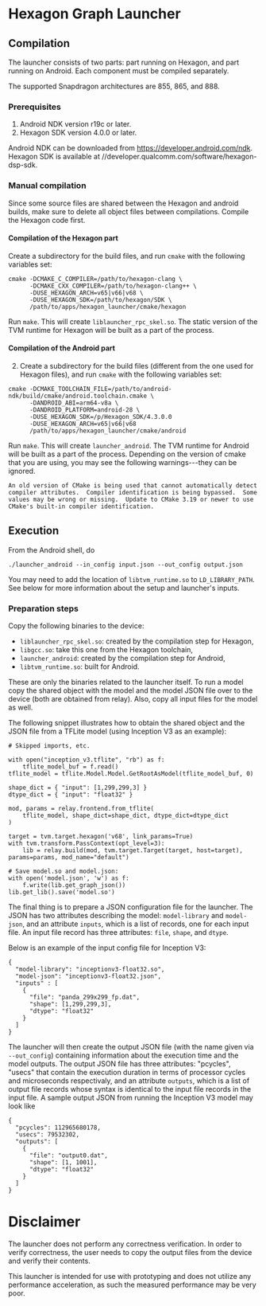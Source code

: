 <!--- Licensed to the Apache Software Foundation (ASF) under one -->
<!--- or more contributor license agreements.  See the NOTICE file -->
<!--- distributed with this work for additional information -->
<!--- regarding copyright ownership.  The ASF licenses this file -->
<!--- to you under the Apache License, Version 2.0 (the -->
<!--- "License"); you may not use this file except in compliance -->
<!--- with the License.  You may obtain a copy of the License at -->

<!---   http://www.apache.org/licenses/LICENSE-2.0 -->

<!--- Unless required by applicable law or agreed to in writing, -->
<!--- software distributed under the License is distributed on an -->
<!--- "AS IS" BASIS, WITHOUT WARRANTIES OR CONDITIONS OF ANY -->
<!--- KIND, either express or implied.  See the License for the -->
<!--- specific language governing permissions and limitations -->
<!--- under the License. -->
# Hexagon Graph Launcher

## Compilation

The launcher consists of two parts: part running on Hexagon, and part running
on Android. Each component must be compiled separately.

The supported Snapdragon architectures are 855, 865, and 888.

### Prerequisites

1. Android NDK version r19c or later.
2. Hexagon SDK version 4.0.0 or later.

Android NDK can be downloaded from https://developer.android.com/ndk.
Hexagon SDK is available at //developer.qualcomm.com/software/hexagon-dsp-sdk.

### Manual compilation

Since some source files are shared between the Hexagon and android builds,
make sure to delete all object files between compilations. Compile the Hexagon
code first.

#### Compilation of the Hexagon part

Create a subdirectory for the build files, and run `cmake` with the
following variables set:

```
cmake -DCMAKE_C_COMPILER=/path/to/hexagon-clang \
      -DCMAKE_CXX_COMPILER=/path/to/hexagon-clang++ \
      -DUSE_HEXAGON_ARCH=v65|v66|v68 \
      -DUSE_HEXAGON_SDK=/path/to/hexagon/SDK \
      /path/to/apps/hexagon_launcher/cmake/hexagon
```

Run `make`. This will create `liblauncher_rpc_skel.so`. The static version of
the TVM runtime for Hexagon will be built as a part of the process.

#### Compilation of the Android part

2. Create a subdirectory for the build files (different from the one used for
   Hexagon files), and run `cmake` with the following variables set:

```
cmake -DCMAKE_TOOLCHAIN_FILE=/path/to/android-ndk/build/cmake/android.toolchain.cmake \
      -DANDROID_ABI=arm64-v8a \
      -DANDROID_PLATFORM=android-28 \
      -DUSE_HEXAGON_SDK=/p/Hexagon_SDK/4.3.0.0
      -DUSE_HEXAGON_ARCH=v65|v66|v68
      /path/to/apps/hexagon_launcher/cmake/android
```

Run `make`. This will create `launcher_android`. The TVM runtime for Android will
be built as a part of the process. Depending on the version of cmake that you are
using, you may see the following warnings---they can be ignored.

```
An old version of CMake is being used that cannot automatically detect
compiler attributes.  Compiler identification is being bypassed.  Some
values may be wrong or missing.  Update to CMake 3.19 or newer to use
CMake's built-in compiler identification.
```

## Execution

From the Android shell, do
```
./launcher_android --in_config input.json --out_config output.json
```

You may need to add the location of `libtvm_runtime.so` to `LD_LIBRARY_PATH`.
See below for more information about the setup and launcher's inputs.

### Preparation steps

Copy the following binaries to the device:
- `liblauncher_rpc_skel.so`: created by the compilation step for Hexagon,
- `libgcc.so`: take this one from the Hexagon toolchain,
- `launcher_android`: created by the compilation step for Android,
- `libtvm_runtime.so`: built for Android.

These are only the binaries related to the launcher itself. To run a model
copy the shared object with the model and the model JSON file over to the
device (both are obtained from relay).  Also, copy all input files for the
model as well.

The following snippet illustrates how to obtain the shared object and the
JSON file from a TFLite model (using Inception V3 as an example):

```
# Skipped imports, etc.

with open("inception_v3.tflite", "rb") as f:
    tflite_model_buf = f.read()
tflite_model = tflite.Model.Model.GetRootAsModel(tflite_model_buf, 0)

shape_dict = { "input": [1,299,299,3] }
dtype_dict = { "input": "float32" }

mod, params = relay.frontend.from_tflite(
    tflite_model, shape_dict=shape_dict, dtype_dict=dtype_dict
)

target = tvm.target.hexagon('v68', link_params=True)
with tvm.transform.PassContext(opt_level=3):
    lib = relay.build(mod, tvm.target.Target(target, host=target), params=params, mod_name="default")

# Save model.so and model.json:
with open('model.json', 'w') as f:
    f.write(lib.get_graph_json())
lib.get_lib().save('model.so')
```

The final thing is to prepare a JSON configuration file for the launcher.
The JSON has two attributes describing the model: `model-library` and
`model-json`, and an attribute `inputs`, which is a list of records, one
for each input file.
An input file record has three attributes: `file`, `shape`, and `dtype`.

Below is an example of the input config file for Inception V3:
```
{
  "model-library": "inceptionv3-float32.so",
  "model-json": "inceptionv3-float32.json",
  "inputs" : [
    {
      "file": "panda_299x299_fp.dat",
      "shape": [1,299,299,3],
      "dtype": "float32"
    }
  ]
}
```

The launcher will then create the output JSON file (with the name given via
`--out_config`) containing information about the execution time and the model
outputs. The output JSON file has three attributes: "pcycles", "usecs" that
contain the execution duration in terms of processor cycles and microseconds
respectivaly, and an attribute `outputs`, which is a list of output file records
whose syntax is identical to the input file records in the input file.
A sample output JSON from running the Inception V3 model may look like
```
{
  "pcycles": 112965680178,
  "usecs": 79532302,
  "outputs": [
    {
      "file": "output0.dat",
      "shape": [1, 1001],
      "dtype": "float32"
    }
  ]
}
```

# Disclaimer

The launcher does not perform any correctness verification. In order to verify
correctness, the user needs to copy the output files from the device and
verify their contents.

This launcher is intended for use with prototyping and does not utilize any
performance acceleration, as such the measured performance may be very poor.
